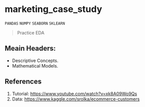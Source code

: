 # marketing_case_study
`PANDAS` `NUMPY` `SEABORN` `SKLEARN`
> Practice EDA

## Meain Headers:
* Descriptive Concepts.
* Mathematical Models.

## References
1. Tutorial: https://www.youtube.com/watch?v=xk8A09Wo9Qs
2. Data: https://www.kaggle.com/srolka/ecommerce-customers
